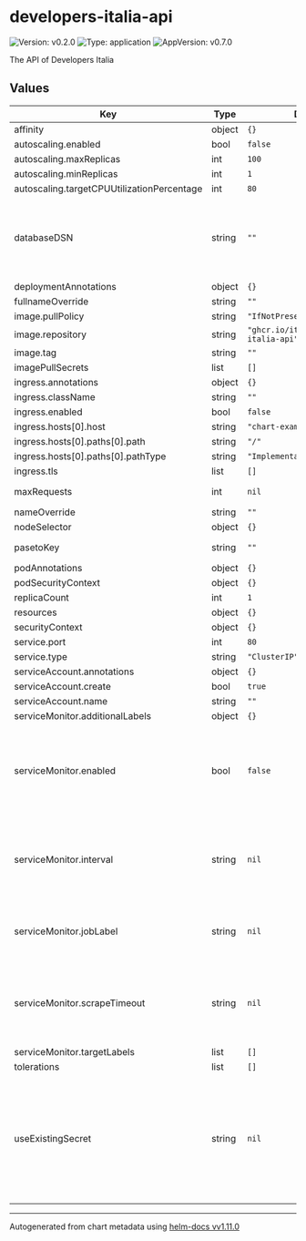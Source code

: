 # developers-italia-api

![Version: v0.2.0](https://img.shields.io/badge/Version-v0.2.0-informational?style=flat-square) ![Type: application](https://img.shields.io/badge/Type-application-informational?style=flat-square) ![AppVersion: v0.7.0](https://img.shields.io/badge/AppVersion-v0.7.0-informational?style=flat-square)

The API of Developers Italia

## Values

| Key | Type | Default | Description |
|-----|------|---------|-------------|
| affinity | object | `{}` |  |
| autoscaling.enabled | bool | `false` |  |
| autoscaling.maxReplicas | int | `100` |  |
| autoscaling.minReplicas | int | `1` |  |
| autoscaling.targetCPUUtilizationPercentage | int | `80` |  |
| databaseDSN | string | `""` | Database connection string, e.g. "host= port=5432 dbname= user= password= sslmode=require". |
| deploymentAnnotations | object | `{}` |  |
| fullnameOverride | string | `""` |  |
| image.pullPolicy | string | `"IfNotPresent"` |  |
| image.repository | string | `"ghcr.io/italia/developers-italia-api"` |  |
| image.tag | string | `""` |  |
| imagePullSecrets | list | `[]` |  |
| ingress.annotations | object | `{}` |  |
| ingress.className | string | `""` |  |
| ingress.enabled | bool | `false` |  |
| ingress.hosts[0].host | string | `"chart-example.local"` |  |
| ingress.hosts[0].paths[0].path | string | `"/"` |  |
| ingress.hosts[0].paths[0].pathType | string | `"ImplementationSpecific"` |  |
| ingress.tls | list | `[]` |  |
| maxRequests | int | `nil` | Max number of requests. |
| nameOverride | string | `""` |  |
| nodeSelector | object | `{}` |  |
| pasetoKey | string | `""` | Base64 encoded Paseto Key. |
| podAnnotations | object | `{}` |  |
| podSecurityContext | object | `{}` |  |
| replicaCount | int | `1` |  |
| resources | object | `{}` |  |
| securityContext | object | `{}` |  |
| service.port | int | `80` |  |
| service.type | string | `"ClusterIP"` |  |
| serviceAccount.annotations | object | `{}` |  |
| serviceAccount.create | bool | `true` |  |
| serviceAccount.name | string | `""` |  |
| serviceMonitor.additionalLabels | object | `{}` |  |
| serviceMonitor.enabled | bool | `false` | Create ServiceMonitor resource (requires corresponding Prometheus Operator CRD installed). |
| serviceMonitor.interval | string | `nil` | Interval at which metrics should be scraped (uses Prometheus default if unspecified, details [here](https://prometheus-operator.dev/docs/operator/api/#monitoring.coreos.com/v1.Endpoint)) |
| serviceMonitor.jobLabel | string | `nil` | Defaults to the name of the Kubernetes service (details [here](https://prometheus-operator.dev/docs/operator/api/#monitoring.coreos.com/v1.ServiceMonitor)). |
| serviceMonitor.scrapeTimeout | string | `nil` | Timeout after which the scrape is ended (uses Prometheus default if unspecified, details [here](https://prometheus-operator.dev/docs/operator/api/#monitoring.coreos.com/v1.Endpoint)). |
| serviceMonitor.targetLabels | list | `[]` |  |
| tolerations | list | `[]` |  |
| useExistingSecret | string | `nil` | Name of existing Kubernetes secret containing keys 'databaseDSN' and 'pasetoKey'. If not provided, a secret will be generated using values from 'databaseDSN' and 'pasetoKey'. |

----------------------------------------------
Autogenerated from chart metadata using [helm-docs vv1.11.0](https://github.com/norwoodj/helm-docs/releases/vv1.11.0)
